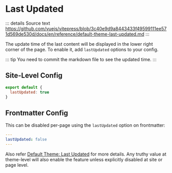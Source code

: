 # Last Updated

::: details Source text
https://github.com/vuejs/vitepress/blob/3c40e9d9a8443433f49599111ee571d569de530d/docs/en/reference/default-theme-last-updated.md
:::

The update time of the last content will be displayed in the lower right corner of the page. To enable it, add `lastUpdated` options to your config.

::: tip
You need to commit the markdown file to see the updated time.
:::

## Site-Level Config

```js
export default {
  lastUpdated: true
}
```

## Frontmatter Config

This can be disabled per-page using the `lastUpdated` option on frontmatter:

```yaml
---
lastUpdated: false
---
```

Also refer [Default Theme: Last Updated](./default-theme-config#lastupdated) for more details. Any truthy value at theme-level will also enable the feature unless explicitly disabled at site or page level.
